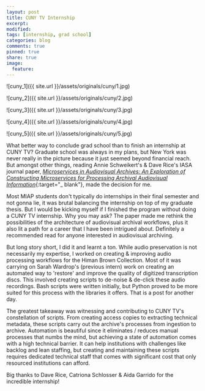 ```yaml
---
layout: post
title: CUNY TV Internship
excerpt:
modified:
tags: [internship, grad school]
categories: blog
comments: true
pinned: true
share: true
image:
  feature:
---
```


![cuny_1]({{ site.url }}/assets/originals/cuny/1.jpg)

![cuny_2]({{ site.url }}/assets/originals/cuny/2.jpg)

![cuny_3]({{ site.url }}/assets/originals/cuny/3.jpg)

![cuny_4]({{ site.url }}/assets/originals/cuny/4.jpg)

![cuny_5]({{ site.url }}/assets/originals/cuny/5.jpg)

What better way to conclude grad school than to finish an internship at CUNY TV? Graduate school was always in my plans, but New York was never really in the picture because it just seemed beyond financial reach. But amongst other things, reading Annie Schweikert's & Dave Rice's IASA journal paper, [_Microservices in Audiovisual Archives: An Exploration of Constructing Microservices for Processing Archival Audiovisual Information_](https://journal.iasa-web.org/index.php/pubs/article/view/70){:target="\_ blank"}, made the decision for me.

Most MIAP students don't typically do internships in their final semester and not gonna lie, it was brutal balancing the internship on top of my graduate thesis. But I would be kicking myself if I finished the program without doing a CUNY TV internship. Why you may ask? The paper made me rethink the possibilities of the architecture of audiovisual archival workflows, plus it also lit a path for a career that I have been intrigued about. Definitely a recommended read for anyone interested in audiovisual archiving.

But long story short, I did it and learnt a ton. While audio preservation is not necessarily my expertise, I worked on creating & improving audio processing workflows for the Himan Brown Collection. Most of it was carrying on Sarah Wardrop's (previous intern) work on creating an automated way to 'restore' and improve the quality of digitized transcription discs. This involved creating scripts to de-noise & de-click these audio recordings. Bash scripts were written initially, but Python proved to be more suited for this process with the libraries it offers. That is a post for another day.

The greatest takeaway was witnessing and contributing to CUNY TV's constellation of scripts. From creating access copies to extracting technical metadata, these scripts carry out the archive's processes from ingestion to archive. Automation is beautiful since it eliminates / reduces manual processes that numbs the mind, but achieving a state of automation comes with a high technical barrier. It can help institutions with challenges like backlog and lean staffing, but creating and maintaining these scripts requires dedicated technical staff that comes with significant cost that only resourced institutions can afford.

Big thanks to Dave Rice, Catriona Schlosser & Aida Garrido for the incredible internship!
